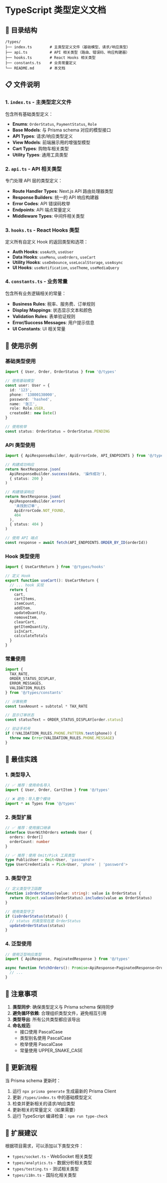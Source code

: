 # TypeScript 类型定义文档

## 📁 目录结构

```
/types/
├── index.ts        # 主类型定义文件（基础模型、请求/响应类型）
├── api.ts          # API 相关类型（路由、错误码、响应构建器）
├── hooks.ts        # React Hooks 相关类型
├── constants.ts    # 业务常量定义
└── README.md       # 本文档
```

## 📋 文件说明

### 1. `index.ts` - 主类型定义文件

包含所有基础类型定义：
- **Enums**: `OrderStatus`, `PaymentStatus`, `Role`
- **Base Models**: 与 Prisma schema 对应的模型接口
- **API Types**: 请求/响应类型定义
- **View Models**: 前端展示用的增强型模型
- **Cart Types**: 购物车相关类型
- **Utility Types**: 通用工具类型

### 2. `api.ts` - API 相关类型

专门处理 API 层的类型定义：
- **Route Handler Types**: Next.js API 路由处理器类型
- **Response Builders**: 统一的 API 响应构建器
- **Error Codes**: API 错误码枚举
- **Endpoints**: API 端点常量定义
- **Middleware Types**: 中间件相关类型

### 3. `hooks.ts` - React Hooks 类型

定义所有自定义 Hook 的返回类型和选项：
- **Auth Hooks**: `useAuth`, `useUser`
- **Data Hooks**: `useMenu`, `useOrders`, `useCart`
- **Utility Hooks**: `useDebounce`, `useLocalStorage`, `useAsync`
- **UI Hooks**: `useNotification`, `useTheme`, `useMediaQuery`

### 4. `constants.ts` - 业务常量

包含所有业务逻辑相关的常量：
- **Business Rules**: 税率、服务费、订单规则
- **Display Mappings**: 状态显示文本和颜色
- **Validation Rules**: 表单验证规则
- **Error/Success Messages**: 用户提示信息
- **UI Constants**: UI 相关常量

## 🔧 使用示例

### 基础类型使用

```typescript
import { User, Order, OrderStatus } from '@/types'

// 使用基础模型
const user: User = {
  id: '123',
  phone: '13800138000',
  password: 'hashed',
  name: '张三',
  role: Role.USER,
  createdAt: new Date()
}

// 使用枚举
const status: OrderStatus = OrderStatus.PENDING
```

### API 类型使用

```typescript
import { ApiResponseBuilder, ApiErrorCode, API_ENDPOINTS } from '@/types/api'

// 构建成功响应
return NextResponse.json(
  ApiResponseBuilder.success(data, '操作成功'),
  { status: 200 }
)

// 构建错误响应
return NextResponse.json(
  ApiResponseBuilder.error(
    '未找到订单',
    ApiErrorCode.NOT_FOUND,
    404
  ),
  { status: 404 }
)

// 使用 API 端点
const response = await fetch(API_ENDPOINTS.ORDER_BY_ID(orderId))
```

### Hook 类型使用

```typescript
import { UseCartReturn } from '@/types/hooks'

// 定义 Hook
export function useCart(): UseCartReturn {
  // ... hook 实现
  return {
    cart,
    cartItems,
    itemCount,
    addItem,
    updateQuantity,
    removeItem,
    clearCart,
    getItemQuantity,
    isInCart,
    calculateTotals
  }
}
```

### 常量使用

```typescript
import { 
  TAX_RATE, 
  ORDER_STATUS_DISPLAY,
  ERROR_MESSAGES,
  VALIDATION_RULES 
} from '@/types/constants'

// 计算税费
const taxAmount = subtotal * TAX_RATE

// 显示订单状态
const statusText = ORDER_STATUS_DISPLAY[order.status]

// 验证手机号
if (!VALIDATION_RULES.PHONE.PATTERN.test(phone)) {
  throw new Error(VALIDATION_RULES.PHONE.MESSAGE)
}
```

## 🎯 最佳实践

### 1. 类型导入

```typescript
// ✅ 推荐：使用命名导入
import { User, Order, CartItem } from '@/types'

// ❌ 避免：导入整个模块
import * as Types from '@/types'
```

### 2. 类型扩展

```typescript
// ✅ 推荐：使用接口继承
interface UserWithOrders extends User {
  orders: Order[]
  orderCount: number
}

// ✅ 推荐：使用 Omit/Pick 工具类型
type PublicUser = Omit<User, 'password'>
type UserCredentials = Pick<User, 'phone' | 'password'>
```

### 3. 类型守卫

```typescript
// 定义类型守卫函数
function isOrderStatus(value: string): value is OrderStatus {
  return Object.values(OrderStatus).includes(value as OrderStatus)
}

// 使用类型守卫
if (isOrderStatus(status)) {
  // status 的类型现在是 OrderStatus
  updateOrderStatus(status)
}
```

### 4. 泛型使用

```typescript
// 使用泛型响应类型
import { ApiResponse, PaginatedResponse } from '@/types'

async function fetchOrders(): Promise<ApiResponse<PaginatedResponse<Order>>> {
  // ...
}
```

## 📝 注意事项

1. **类型同步**: 确保类型定义与 Prisma schema 保持同步
2. **避免循环依赖**: 合理组织类型文件，避免相互引用
3. **类型导出**: 所有公共类型都应该导出
4. **命名规范**: 
   - 接口使用 PascalCase
   - 类型别名使用 PascalCase
   - 枚举使用 PascalCase
   - 常量使用 UPPER_SNAKE_CASE

## 🔄 更新流程

当 Prisma schema 更新时：

1. 运行 `npx prisma generate` 生成最新的 Prisma Client
2. 更新 `/types/index.ts` 中的基础模型定义
3. 检查并更新相关的请求/响应类型
4. 更新相关的常量定义（如果需要）
5. 运行 TypeScript 编译检查：`npm run type-check`

## 🚀 扩展建议

根据项目需求，可以添加以下类型文件：

- `types/socket.ts` - WebSocket 相关类型
- `types/analytics.ts` - 数据分析相关类型
- `types/testing.ts` - 测试相关类型
- `types/i18n.ts` - 国际化相关类型